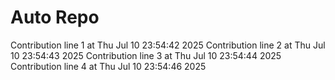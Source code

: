 # Auto Repo

Contribution line 1 at Thu Jul 10 23:54:42 2025
Contribution line 2 at Thu Jul 10 23:54:43 2025
Contribution line 3 at Thu Jul 10 23:54:44 2025
Contribution line 4 at Thu Jul 10 23:54:46 2025